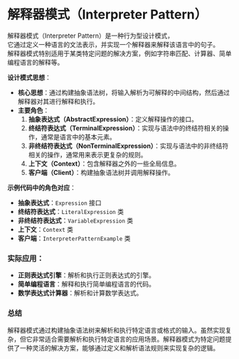 # 解释器模式（Interpreter Pattern）

解释器模式（Interpreter Pattern）是一种行为型设计模式，  
它通过定义一种语言的文法表示，并实现一个解释器来解释该语言中的句子。  
解释器模式特别适用于某类特定问题的解决方案，例如字符串匹配、计算器、简单编程语言的解释等。

**设计模式思想**：

- **核心思想**：通过构建抽象语法树，将输入解析为可解释的中间结构，然后通过解释器对其进行解释和执行。
- **主要角色**：
    1. **抽象表达式（AbstractExpression）**：定义解释操作的接口。
    2. **终结符表达式（TerminalExpression）**：实现与语法中的终结符相关的操作，通常是语言中的基本元素。
    3. **非终结符表达式（NonTerminalExpression）**：实现与语法中的非终结符相关的操作，通常用来表示更复杂的规则。
    4. **上下文（Context）**：包含解释器之外的一些全局信息。
    5. **客户端（Client）**：构建抽象语法树并调用解释操作。

**示例代码中的角色对应**：

- **抽象表达式**：`Expression` 接口
- **终结符表达式**：`LiteralExpression` 类
- **非终结符表达式**：`VariableExpression` 类
- **上下文**：`Context` 类
- **客户端**：`InterpreterPatternExample` 类

### 实际应用：

- **正则表达式引擎**：解析和执行正则表达式的引擎。
- **简单编程语言**：解释和执行简单编程语言的代码。
- **数学表达式计算器**：解析和计算数学表达式。

### 总结

解释器模式通过构建抽象语法树来解析和执行特定语言或格式的输入。虽然实现复杂，但它非常适合需要解析和执行特定语言的应用场景。解释器模式为特定问题提供了一种灵活的解决方案，能够通过定义和解析语法规则来实现复杂的逻辑。